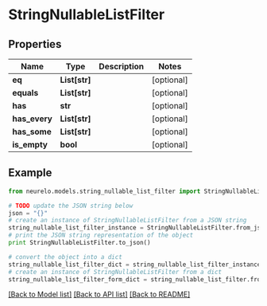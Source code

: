 # StringNullableListFilter


## Properties
Name | Type | Description | Notes
------------ | ------------- | ------------- | -------------
**eq** | **List[str]** |  | [optional] 
**equals** | **List[str]** |  | [optional] 
**has** | **str** |  | [optional] 
**has_every** | **List[str]** |  | [optional] 
**has_some** | **List[str]** |  | [optional] 
**is_empty** | **bool** |  | [optional] 

## Example

```python
from neurelo.models.string_nullable_list_filter import StringNullableListFilter

# TODO update the JSON string below
json = "{}"
# create an instance of StringNullableListFilter from a JSON string
string_nullable_list_filter_instance = StringNullableListFilter.from_json(json)
# print the JSON string representation of the object
print StringNullableListFilter.to_json()

# convert the object into a dict
string_nullable_list_filter_dict = string_nullable_list_filter_instance.to_dict()
# create an instance of StringNullableListFilter from a dict
string_nullable_list_filter_form_dict = string_nullable_list_filter.from_dict(string_nullable_list_filter_dict)
```
[[Back to Model list]](../README.md#documentation-for-models) [[Back to API list]](../README.md#documentation-for-api-endpoints) [[Back to README]](../README.md)


